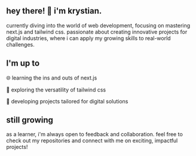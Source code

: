 ## hey there! 👋 i'm krystian.

currently diving into the world of web development, focusing on mastering next.js and tailwind css. 
passionate about creating innovative projects for digital industries, where i can apply my growing skills to real-world challenges.

## I'm up to

🌐 learning the ins and outs of next.js

💨 exploring the versatility of tailwind css

🚀 developing projects tailored for digital solutions


## still growing
as a learner, i'm always open to feedback and collaboration. feel free to check out my repositories and connect with me on exciting, impactful projects!

<!---
egzey0/egzey0 is a ✨ special ✨ repository because its `README.md` (this file) appears on your GitHub profile.
You can click the Preview link to take a look at your changes.
--->
